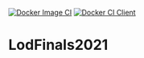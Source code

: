 [![Docker Image CI](https://github.com/DimaOrdenov/LodFinals2021/actions/workflows/docker-image.yml/badge.svg)](https://github.com/DimaOrdenov/LodFinals2021/actions/workflows/docker-image.yml) [![Docker CI Client](https://github.com/DimaOrdenov/LodFinals2021/actions/workflows/docker-image-client.yml/badge.svg)](https://github.com/DimaOrdenov/LodFinals2021/actions/workflows/docker-image-client.yml)

# LodFinals2021
